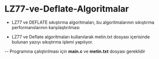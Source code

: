 # LZ77-ve-Deflate-Algoritmalar

* LZ77 ve DEFLATE sıkıştırma algoritmaları, bu algoritmalarının sıkıştırma performanslarının karşılaştırılması

* LZ77 ve Deflate algoritmaları kullanılarak metin.txt dosyası içerisinde bulunan yazıyı sıkıştırma işlemi yapılıyor.

-- Programına çalıştırılması için **main.c** ve **metin.txt** dosyası gereklidir
